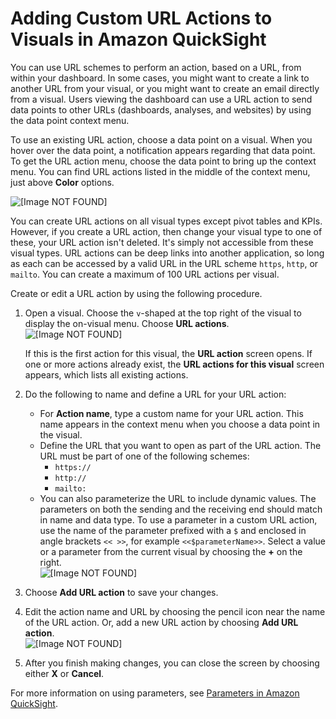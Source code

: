 # Adding Custom URL Actions to Visuals in Amazon QuickSight<a name="custom-url-actions"></a>

You can use URL schemes to perform an action, based on a URL, from within your dashboard\. In some cases, you might want to create a link to another URL from your visual, or you might want to create an email directly from a visual\. Users viewing the dashboard can use a URL action to send data points to other URLs \(dashboards, analyses, and websites\) by using the data point context menu\. 

To use an existing URL action, choose a data point on a visual\. When you hover over the data point, a notification appears regarding that data point\. To get the URL action menu, choose the data point to bring up the context menu\. You can find URL actions listed in the middle of the context menu, just above **Color** options\.

![\[Image NOT FOUND\]](http://docs.aws.amazon.com/quicksight/latest/user/images/url-actions-using-the-context-menu.png)

You can create URL actions on all visual types except pivot tables and KPIs\. However, if you create a URL action, then change your visual type to one of these, your URL action isn't deleted\. It's simply not accessible from these visual types\. URL actions can be deep links into another application, so long as each can be accessed by a valid URL in the URL scheme `https`, `http`, or `mailto`\. You can create a maximum of 100 URL actions per visual\.

Create or edit a URL action by using the following procedure\. 

1. Open a visual\. Choose the `v`\-shaped at the top right of the visual to display the on\-visual menu\. Choose **URL actions**\.  
![\[Image NOT FOUND\]](http://docs.aws.amazon.com/quicksight/latest/user/images/url-action-menu.png)

   If this is the first action for this visual, the **URL action** screen opens\. If one or more actions already exist, the **URL actions for this visual** screen appears, which lists all existing actions\. 

1. Do the following to name and define a URL for your URL action:
   + For **Action name**, type a custom name for your URL action\. This name appears in the context menu when you choose a data point in the visual\.
   + Define the URL that you want to open as part of the URL action\. The URL must be part of one of the following schemes: 
     + `https://`
     + `http://`
     + `mailto:`
   + You can also parameterize the URL to include dynamic values\. The parameters on both the sending and the receiving end should match in name and data type\. To use a parameter in a custom URL action, use the name of the parameter prefixed with a `$` and enclosed in angle brackets `<< >>`, for example `<<$parameterName>>`\. Select a value or a parameter from the current visual by choosing the **\+** on the right\.   
![\[Image NOT FOUND\]](http://docs.aws.amazon.com/quicksight/latest/user/images/url-action-1.png)

1. Choose **Add URL action** to save your changes\. 

1. Edit the action name and URL by choosing the pencil icon near the name of the URL action\. Or, add a new URL action by choosing **Add URL action**\.  
![\[Image NOT FOUND\]](http://docs.aws.amazon.com/quicksight/latest/user/images/url-action-2.png)

1. After you finish making changes, you can close the screen by choosing either **X** or **Cancel**\.

For more information on using parameters, see [Parameters in Amazon QuickSight](parameters-in-quicksight.md)\. 